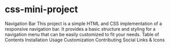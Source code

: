 # css-mini-project
Navigation Bar
This project is a simple HTML and CSS implementation of a responsive navigation bar. 
It provides a basic structure and styling for a navigation menu that can be easily customized to fit your needs.
Table of Contents
Installation
Usage
Customization
Contributing
Social Links & Icons
